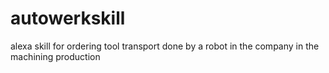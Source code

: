 # autowerkskill
alexa skill for ordering tool transport done by a robot in the company in the machining production
